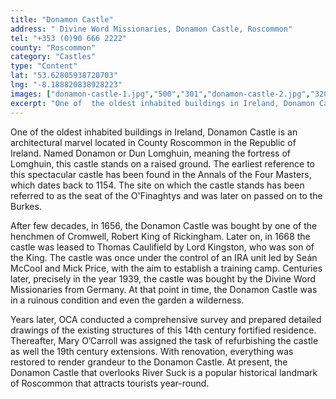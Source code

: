```yaml
---
title: "Donamon Castle"
address: " Divine Word Missionaries, Donamon Castle, Roscommon"
tel: "+353 (0)90 666 2222"
county: "Roscommon"
category: "Castles"
type: "Content"
lat: "53.62805938720703"
lng: "-8.188820838928223"
images: ["donamon-castle-1.jpg","500","301","donamon-castle-2.jpg","320","240","donamon-castle-3.jpg","500","373","donamon-castle-7.jpg","500","321"]
excerpt: "One of  the oldest inhabited buildings in Ireland, Donamon Castle is an architectural  marvel located in County Roscommon in the Republic of Ireland...."
---
```

<p>One of  the oldest inhabited buildings in Ireland, Donamon Castle is an architectural  marvel located in County Roscommon in the Republic of Ireland. Named Donamon or  Dun Lomghuin, meaning the fortress of Lomghuin, this castle stands on a raised  ground. The earliest reference to this spectacular castle has been found in the  Annals of the Four Masters, which dates back to 1154. The site on which the  castle stands has been referred to as the seat of the O'Finaghtys and was later  on passed on to the Burkes. </p>
<p>After  few decades, in 1656, the Donamon Castle was bought by one of the henchmen of  Cromwell, Robert King of Rickingham. Later on, in 1668 the castle was leased to  Thomas Caulifield by Lord Kingston, who was son of the King. The castle was  once under the control of an IRA unit led by Seán McCool and Mick Price, with  the aim to establish a training camp. Centuries later, precisely in the year  1939, the castle was bought by the Divine Word Missionaries from Germany. At  that point in time, the Donamon Castle was in a ruinous condition and even the  garden a wilderness. </p>
<p>Years  later, OCA conducted a comprehensive survey and prepared detailed drawings of  the existing structures of this 14th century fortified residence.  Thereafter, Mary O’Carroll was assigned the task of refurbishing the castle as  well the 19th century extensions. With renovation, everything was  restored to render grandeur to the Donamon Castle. At present, the Donamon  Castle that overlooks River Suck is a popular historical landmark of Roscommon  that attracts tourists year-round.</p>
